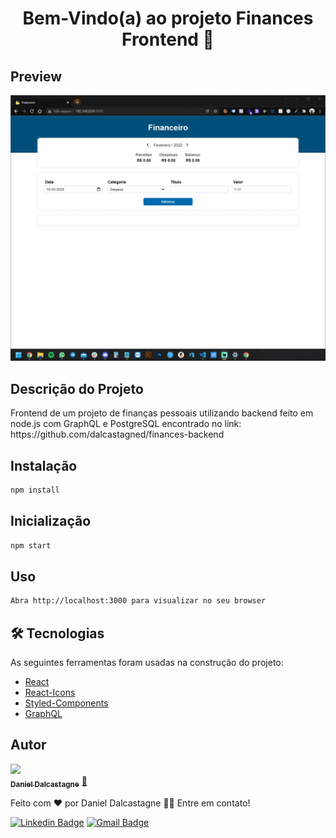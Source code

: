 <h1 align="center">Bem-Vindo(a) ao projeto Finances Frontend 👋</h1>

## Preview
<p align="center">
    <img src='https://github.com/dalcastagned/finances-frontend/blob/main/preview.gif'>
</p>

## Descrição do Projeto
<p align="left">Frontend de um projeto de finanças pessoais utilizando backend feito em node.js com GraphQL e PostgreSQL encontrado no link: https://github.com/dalcastagned/finances-backend</p>

## Instalação

```sh
npm install
```
## Inicialização

```sh
npm start
```
## Uso

```sh
Abra http://localhost:3000 para visualizar no seu browser
```

## 🛠 Tecnologias

As seguintes ferramentas foram usadas na construção do projeto:

- [React](https://pt-br.reactjs.org/)
- [React-Icons](https://react-icons.github.io/react-icons)
- [Styled-Components](https://styled-components.com/)
- [GraphQL](https://graphql.org/)
## Autor

<a href="https://github.com/dalcastagned">
 <img src="https://avatars.githubusercontent.com/u/65626347?v=4" width="100px;"/>
 <br />
 <sub><b>Daniel Dalcastagne</b></sub></a> <a href="https://github.com/dalcastagned">🚀</a>


Feito com ❤️ por Daniel Dalcastagne 👋🏽 Entre em contato!

[![Linkedin Badge](https://img.shields.io/badge/-LINKEDIN-blue?style=flat-square&logo=Linkedin&logoColor=white&link=https://www.linkedin.com/in/daniel-dalcastagne-4baa00179/)](https://www.linkedin.com/in/daniel-dalcastagne-4baa00179/) 
[![Gmail Badge](https://img.shields.io/badge/-EMAIL-c14438?style=flat-square&logo=Gmail&logoColor=white&link=mailto:contato@danieldalcastagne.com)](mailto:contato@danieldalcastagne.com)
